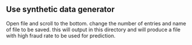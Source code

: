 ## Use synthetic data generator

Open file and scroll to the bottom. change the number of entries and name of file to be saved.
this will output in this directory and will produce a file with high fraud rate to be used for prediction.